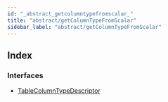 ```yaml
---
id: "_abstract_getcolumntypefromscalar_"
title: "abstract/getColumnTypeFromScalar"
sidebar_label: "abstract/getColumnTypeFromScalar"
---
```


## Index

### Interfaces

* [TableColumnTypeDescriptor](../interfaces/_abstract_getcolumntypefromscalar_.tablecolumntypedescriptor.md)
